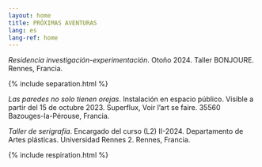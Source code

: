 ```yaml
---
layout: home
title: PRÓXIMAS AVENTURAS
lang: es
lang-ref: home
---
```


*Residencia investigación-experimentación*. Otoño 2024. Taller BONJOURE. Rennes, Francia.

{% include separation.html %}

*Las paredes no solo tienen orejas*. Instalación en espacio público. Visible a partir del 15 de octubre 2023. Superflux, Voir l’art se faire. 35560 Bazouges-la-Pérouse, Francia.

*Taller de serigrafía*. Encargado del curso (L2) II-2024. Departamento de Artes plásticas. Universidad Rennes 2. Rennes, Francia.

{% include respiration.html %}
